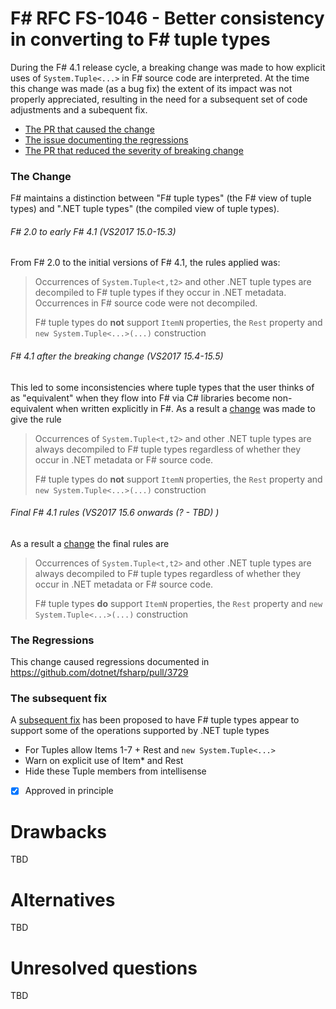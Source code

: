# F# RFC FS-1046 - Better consistency in converting to F# tuple types

During the F# 4.1 release cycle, a breaking change was made to how explicit uses of ``System.Tuple<...>`` in F# source code are
interpreted.  At the time this change was made (as a bug fix) the extent of its impact was not properly appreciated, resulting
in the need for a subsequent set of code adjustments and a subequent fix.

* [The PR that caused the change](https://github.com/dotnet/fsharp/pull/3283)
* [The issue documenting the regressions](https://github.com/dotnet/fsharp/pull/3729)
* [The PR that reduced the severity of breaking change](https://github.com/dotnet/fsharp/pull/4034)
 
### The Change 

F# maintains a distinction between "F# tuple types" (the F# view of tuple types) and ".NET tuple types" (the compiled view of tuple types).


###### F# 2.0 to early F# 4.1  (VS2017 15.0-15.3)

From F# 2.0 to the initial versions of F# 4.1, the rules applied was:

> Occurrences of ``System.Tuple<t,t2>`` and other .NET tuple types are decompiled to F# tuple types if they occur in .NET metadata. Occurrences in F# source code were not decompiled. 
>
> F# tuple types do **not** support ``ItemN`` properties, the ``Rest`` property and ``new System.Tuple<...>(...)`` construction

###### F# 4.1 after the breaking change (VS2017 15.4-15.5)

This led to some inconsistencies where tuple types that the user thinks of as "equivalent" when they flow into F#
via C# libraries  become non-equivalent when written explicitly in  F#. As a result a [change](https://github.com/dotnet/fsharp/pull/3283) was made to give the rule

>  Occurrences of ``System.Tuple<t,t2>`` and other .NET tuple types are always decompiled to F# tuple types regardless of whether they occur in .NET metadata or F# source code.
>
> F# tuple types do **not** support ``ItemN`` properties, the ``Rest`` property and ``new System.Tuple<...>(...)`` construction

###### Final F# 4.1 rules (VS2017 15.6 onwards (? - TBD) )

As a result a [change](https://github.com/dotnet/fsharp/pull/4034) the final rules are

>  Occurrences of ``System.Tuple<t,t2>`` and other .NET tuple types are always decompiled to F# tuple types regardless of whether they occur in .NET metadata or F# source code.
>
> F# tuple types **do** support ``ItemN`` properties, the ``Rest`` property and ``new System.Tuple<...>(...)`` construction

### The Regressions

This change caused regressions documented in https://github.com/dotnet/fsharp/pull/3729

### The subsequent fix

A [subsequent fix](https://github.com/dotnet/fsharp/pull/4034) has been proposed to have F# tuple types appear to support some of the operations supported by .NET tuple types
* For Tuples allow Items 1-7 + Rest and ``new System.Tuple<...>``
* Warn on explicit use of Item* and Rest
* Hide these Tuple members from intellisense


* [x] Approved in principle
# Drawbacks
[drawbacks]: #drawbacks

TBD

# Alternatives
[alternatives]: #alternatives

TBD

# Unresolved questions
[unresolved]: #unresolved-questions

TBD
